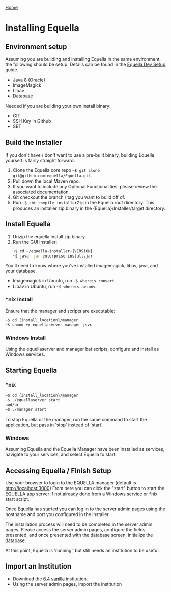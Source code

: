 [Home](https://equella.github.io/)

# Installing Equella

## Environment setup
Assuming you are building and installing Equella in the same environment, the following should be setup.  Details can be found in the [Equella Dev Setup](http://equella.github.io/gettingstarted/SettingUpAnEquellaDevEnvironment.html#download-required-software) guide.

- Java 8 (Oracle)
- ImageMagick
- Libav
- Database

Needed if you are building your own install binary:
- GIT
- SSH Key in Github
- SBT

## Build the Installer
If you don't have / don't want to use a pre-built binary, building Equella yourself is fairly straight forward:
1. Clone the Equella core repo ``` ~$ git clone git@github.com:equella/Equella.git ```.
1. Pull down the local Maven repo.
1. If you want to include any Optional Functionalities, please review the associated [documentation](https://github.com/equella/equella.github.io/tree/master/optional-functionality).
1. Git checkout the branch / tag you want to build off of.
1. Run ``` ~$ sbt compile installerZip ``` in the Equella root directory.  This produces an installer zip binary in the {Equella}/Installer/target directory.

## Install Equella
1. Unzip the equella install zip binary.
1. Run the GUI installer:
    ```bash
    ~$ cd ~/equella-installer-{VERSION}
    ~$ java -jar enterprise-install.jar
    ```
You'll need to know where you've installed imagemagick, libav, java, and your database.
- Imagemagick in Ubuntu, run ```~$ whereis convert```.
- Libav in Ubuntu, run ```~$ whereis avconv```.

### \*nix Install
Ensure that the manager and scripts are executable:
```bash
~$ cd {install_location}/manager
~$ chmod +x equellaserver manager jsvc
```
### Windows Install
Using the equellaserver and manager bat scripts, configure and install as Windows services.

## Starting Equella
### \*nix
```bash
~$ cd {install_location}/manager
~$ ./equellaserver start
and/or
~$ ./manager start
```
To stop Equella or the manager, run the same command to start the application, but pass in 'stop' instead of 'start'.

### Windows
Assuming Equella and the Equella Manager have been installed as services, navigate to your services, and select Equella to start.

## Accessing Equella / Finish Setup
Use your browser to login to the EQUELLA manager (default is <http://localhost:3000>)
From here you can click the "start" button to start the EQUELLA app server if not already done from a Windows service or \*nix start script. 

Once Equella has started you can log in to the server admin pages using the hostname and port you configured in the installer.

The installation process will need to be completed in the server admin pages.  Please access the server admin pages, configure the fields presented, and once presented with the database screen, initialize the database.

At this point, Equella is 'running', but still needs an institution to be useful.

## Import an Institution
- Download the [6.4 vanilla](https://github.com/equella/equella.github.io/blob/master/guides/6.4VanillaReferenceInstitution.tgz) institution.
- Using the server admin pages, import the institution


